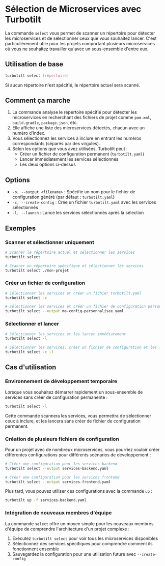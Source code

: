 # Sélection de Microservices avec Turbotilt

La commande `select` vous permet de scanner un répertoire pour détecter les microservices et de sélectionner ceux que vous souhaitez lancer. C'est particulièrement utile pour les projets comportant plusieurs microservices où vous ne souhaitez travailler qu'avec un sous-ensemble d'entre eux.

## Utilisation de base

```bash
turbotilt select [répertoire]
```

Si aucun répertoire n'est spécifié, le répertoire actuel sera scanné.

## Comment ça marche

1. La commande analyse le répertoire spécifié pour détecter les microservices en recherchant des fichiers de projet comme `pom.xml`, `build.gradle`, `package.json`, etc.
2. Elle affiche une liste des microservices détectés, chacun avec un numéro d'index.
3. Vous sélectionnez les services à inclure en entrant les numéros correspondants (séparés par des virgules).
4. Selon les options que vous avez utilisées, Turbotilt peut :
   - Créer un fichier de configuration permanent (`turbotilt.yaml`)
   - Lancer immédiatement les services sélectionnés
   - Les deux options ci-dessus

## Options

- `-o, --output <filename>` : Spécifie un nom pour le fichier de configuration généré (par défaut : `turbotilt.yaml`)
- `-c, --create-config` : Crée un fichier `turbotilt.yaml` avec les services sélectionnés
- `-l, --launch` : Lance les services sélectionnés après la sélection

## Exemples

### Scanner et sélectionner uniquement

```bash
# Scanner le répertoire actuel et sélectionner les services
turbotilt select

# Scanner un répertoire spécifique et sélectionner les services
turbotilt select ./mon-projet
```

### Créer un fichier de configuration

```bash
# Sélectionner les services et créer un fichier turbotilt.yaml
turbotilt select -c

# Sélectionner les services et créer un fichier de configuration personnalisé
turbotilt select --output ma-config-personnalisee.yaml
```

### Sélectionner et lancer

```bash
# Sélectionner les services et les lancer immédiatement
turbotilt select -l

# Sélectionner les services, créer un fichier de configuration et les lancer
turbotilt select -c -l
```

## Cas d'utilisation

### Environnement de développement temporaire

Lorsque vous souhaitez démarrer rapidement un sous-ensemble de services sans créer de configuration permanente :

```bash
turbotilt select -l
```

Cette commande scannera les services, vous permettra de sélectionner ceux à inclure, et les lancera sans créer de fichier de configuration permanent.

### Création de plusieurs fichiers de configuration

Pour un projet avec de nombreux microservices, vous pourriez vouloir créer différentes configurations pour différents scénarios de développement :

```bash
# Créer une configuration pour les services backend
turbotilt select --output services-backend.yaml

# Créer une configuration pour les services frontend
turbotilt select --output services-frontend.yaml
```

Plus tard, vous pouvez utiliser ces configurations avec la commande `up` :

```bash
turbotilt up -f services-backend.yaml
```

### Intégration de nouveaux membres d'équipe

La commande `select` offre un moyen simple pour les nouveaux membres d'équipe de comprendre l'architecture d'un projet complexe :

1. Exécutez `turbotilt select` pour voir tous les microservices disponibles
2. Sélectionnez des services spécifiques pour comprendre comment ils fonctionnent ensemble
3. Sauvegardez la configuration pour une utilisation future avec `--create-config`
